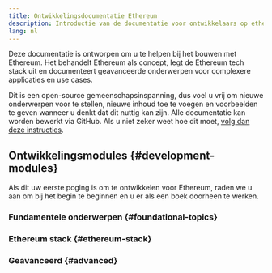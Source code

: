 ```yaml
---
title: Ontwikkelingsdocumentatie Ethereum
description: Introductie van de documentatie voor ontwikkelaars op ethereum.org.
lang: nl
---
```


Deze documentatie is ontworpen om u te helpen bij het bouwen met Ethereum. Het behandelt Ethereum als concept, legt de Ethereum tech stack uit en documenteert geavanceerde onderwerpen voor complexere applicaties en use cases.

Dit is een open-source gemeenschapsinspanning, dus voel u vrij om nieuwe onderwerpen voor te stellen, nieuwe inhoud toe te voegen en voorbeelden te geven wanneer u denkt dat dit nuttig kan zijn. Alle documentatie kan worden bewerkt via GitHub. Als u niet zeker weet hoe dit moet, [volg dan deze instructies](https://github.com/ethereum/ethereum-org-website/blob/dev/docs/editing-markdown.md).

## Ontwikkelingsmodules {#development-modules}

Als dit uw eerste poging is om te ontwikkelen voor Ethereum, raden we u aan om bij het begin te beginnen en u er als een boek doorheen te werken.

### Fundamentele onderwerpen {#foundational-topics}

<DeveloperDocsLinks headerId="foundational-topics" />

### Ethereum stack {#ethereum-stack}

<DeveloperDocsLinks headerId="ethereum-stack" />

### Geavanceerd {#advanced}

<DeveloperDocsLinks headerId="advanced" />
